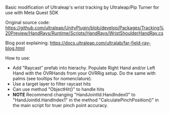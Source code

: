 Basic modification of Ultraleap's wrist tracking by Ultraleap/Pip Turner for use with Meta Quest SDK

Original source code:
https://github.com/ultraleap/UnityPlugin/blob/develop/Packages/Tracking%20Preview/HandRays/Runtime/Scripts/HandRays/WristShoulderHandRay.cs

Blog post explaining: 
https://docs.ultraleap.com/ultralab/far-field-ray-blog.html

How to use: 
- Add "Raycast" prefab into hierachy. Populate Right Hand and/or Left Hand with the OVRHands from your OVRRig setup. Do the same with palms (see tooltips for nomenclature).
- Use a target layer to filter raycast hits
- Can use method "ObjectHit()" to handle hits
- **NOTE** Recommend changing "HandJointId.HandIndex0" to "HandJointId.HandIndex1" in the method "CalculatePinchPosition()" in the main script for truer pinch point accuracy. 

